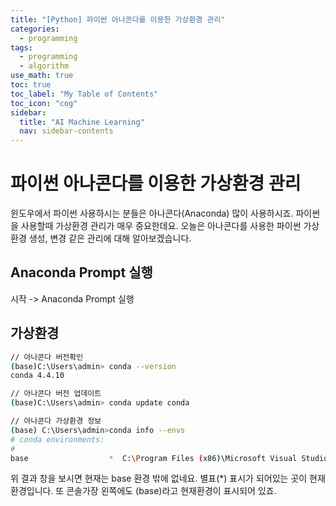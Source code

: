 ```yaml
---
title: "[Python] 파이썬 아나콘다를 이용한 가상환경 관리" 
categories:
  - programming
tags:
  - programming
  - algorithm
use_math: true
toc: true
toc_label: "My Table of Contents"
toc_icon: "cog"
sidebar:
  title: "AI Machine Learning"
  nav: sidebar-contents
---
```


# 파이썬 아나콘다를 이용한 가상환경 관리

윈도우에서 파이썬 사용하시는 분들은 아나콘다(Anaconda) 많이 사용하시죠. 
파이썬을 사용할때 가상환경 관리가 매우 중요한데요. 
오늘은 아나콘다를 사용한 파이썬 가상환경 생성, 변경 같은 관리에 대해 알아보겠습니다. 

## Anaconda Prompt 실행

시작 -> Anaconda Prompt 실행

## 가상환경 

```bash
// 아나콘다 버전확인
(base)C:\Users\admin> conda --version
conda 4.4.10

// 아나콘다 버전 업데이트
(base)C:\Users\admin> conda update conda

// 아나콘다 가상환경 정보
(base) C:\Users\admin>conda info --envs
# conda environments:
#
base                  *  C:\Program Files (x86)\Microsoft Visual Studio\Shared\Anaconda3_64
```
위 결과 창을 보시면 현재는 base 환경 밖에 없네요. 별표(\*) 표시가 되어있는 곳이 현재 환경입니다. 
또 콘솔가장 왼쪽에도 (base)라고 현재환경이 표시되어 있죠. 
